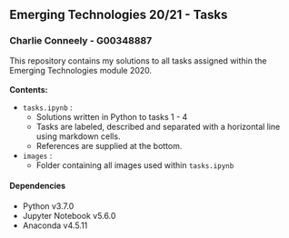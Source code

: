## Emerging Technologies 20/21 - Tasks
### Charlie Conneely - G00348887
This repository contains my solutions to all tasks assigned within the Emerging Technologies module 2020. <br/><br/>
**Contents:** <br/>
* `tasks.ipynb` :
  * Solutions written in Python to tasks 1 - 4
  * Tasks are labeled, described and separated with a horizontal line using markdown cells.
  * References are supplied at the bottom.
* `images` :
  * Folder containing all images used within `tasks.ipynb`

#### Dependencies
* Python v3.7.0
* Jupyter Notebook v5.6.0
* Anaconda v4.5.11

